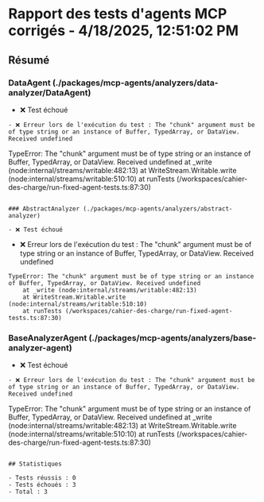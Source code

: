 # Rapport des tests d'agents MCP corrigés - 4/18/2025, 12:51:02 PM

## Résumé

### DataAgent (./packages/mcp-agents/analyzers/data-analyzer/DataAgent)

- ❌ Test échoué
```
- ❌ Erreur lors de l'exécution du test : The "chunk" argument must be of type string or an instance of Buffer, TypedArray, or DataView. Received undefined
```
TypeError: The "chunk" argument must be of type string or an instance of Buffer, TypedArray, or DataView. Received undefined
    at _write (node:internal/streams/writable:482:13)
    at WriteStream.Writable.write (node:internal/streams/writable:510:10)
    at runTests (/workspaces/cahier-des-charge/run-fixed-agent-tests.ts:87:30)
```

### AbstractAnalyzer (./packages/mcp-agents/analyzers/abstract-analyzer)

- ❌ Test échoué
```
- ❌ Erreur lors de l'exécution du test : The "chunk" argument must be of type string or an instance of Buffer, TypedArray, or DataView. Received undefined
```
TypeError: The "chunk" argument must be of type string or an instance of Buffer, TypedArray, or DataView. Received undefined
    at _write (node:internal/streams/writable:482:13)
    at WriteStream.Writable.write (node:internal/streams/writable:510:10)
    at runTests (/workspaces/cahier-des-charge/run-fixed-agent-tests.ts:87:30)
```

### BaseAnalyzerAgent (./packages/mcp-agents/analyzers/base-analyzer-agent)

- ❌ Test échoué
```
- ❌ Erreur lors de l'exécution du test : The "chunk" argument must be of type string or an instance of Buffer, TypedArray, or DataView. Received undefined
```
TypeError: The "chunk" argument must be of type string or an instance of Buffer, TypedArray, or DataView. Received undefined
    at _write (node:internal/streams/writable:482:13)
    at WriteStream.Writable.write (node:internal/streams/writable:510:10)
    at runTests (/workspaces/cahier-des-charge/run-fixed-agent-tests.ts:87:30)
```

## Statistiques

- Tests réussis : 0
- Tests échoués : 3
- Total : 3
